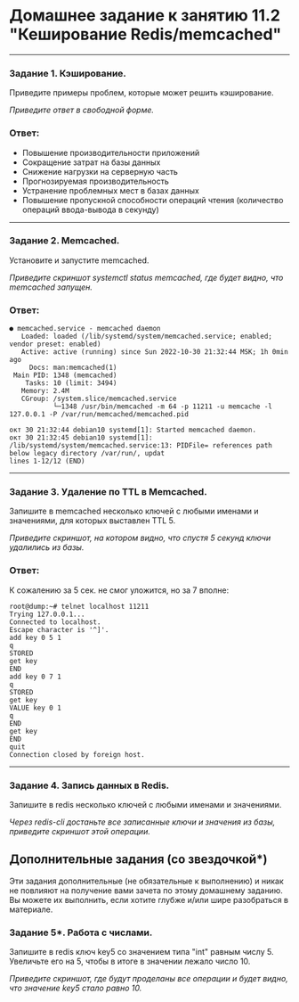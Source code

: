 # Домашнее задание к занятию 11.2 "Кеширование Redis/memcached"

---

### Задание 1. Кэширование. 

Приведите примеры проблем, которые может решить кэширование. 

*Приведите ответ в свободной форме.*

### Ответ:
- Повышение производительности приложений
- Сокращение затрат на базы данных
- Снижение нагрузки на серверную часть
- Прогнозируемая производительность
- Устранение проблемных мест в базах данных
- Повышение пропускной способности операций чтения (количество операций ввода-вывода в секунду)

---

### Задание 2. Memcached.

Установите и запустите memcached.

*Приведите скриншот systemctl status memcached, где будет видно, что memcached запущен.*

### Ответ:
```
● memcached.service - memcached daemon
   Loaded: loaded (/lib/systemd/system/memcached.service; enabled; vendor preset: enabled)
   Active: active (running) since Sun 2022-10-30 21:32:44 MSK; 1h 0min ago
     Docs: man:memcached(1)
 Main PID: 1348 (memcached)
    Tasks: 10 (limit: 3494)
   Memory: 2.4M
   CGroup: /system.slice/memcached.service
           └─1348 /usr/bin/memcached -m 64 -p 11211 -u memcache -l 127.0.0.1 -P /var/run/memcached/memcached.pid

окт 30 21:32:44 debian10 systemd[1]: Started memcached daemon.
окт 30 21:32:45 debian10 systemd[1]: /lib/systemd/system/memcached.service:13: PIDFile= references path below legacy directory /var/run/, updat
lines 1-12/12 (END)
```
---

### Задание 3. Удаление по TTL в Memcached.

Запишите в memcached несколько ключей с любыми именами и значениями, для которых выставлен TTL 5. 

*Приведите скриншот, на котором видно, что спустя 5 секунд ключи удалились из базы.*

### Ответ:
К сожалению за 5 сек. не смог уложится, но за 7 вполне:
```
root@dump:~# telnet localhost 11211
Trying 127.0.0.1...
Connected to localhost.
Escape character is '^]'.
add key 0 5 1
q
STORED
get key
END
add key 0 7 1
q
STORED
get key
VALUE key 0 1
q
END
get key
END
quit
Connection closed by foreign host.
```


---

### Задание 4. Запись данных в Redis. 

Запишите в redis несколько ключей с любыми именами и значениями. 

*Через redis-cli достаньте все записанные ключи и значения из базы, приведите скриншот этой операции.*


## Дополнительные задания (со звездочкой*)
Эти задания дополнительные (не обязательные к выполнению) и никак не повлияют на получение вами зачета по этому домашнему заданию. Вы можете их выполнить, если хотите глубже и/или шире разобраться в материале.

### Задание 5*. Работа с числами. 

Запишите в redis ключ key5 со значением типа "int" равным числу 5. Увеличьте его на 5, чтобы в итоге в значении лежало число 10.  

*Приведите скриншот, где будут проделаны все операции и будет видно, что значение key5 стало равно 10.*
